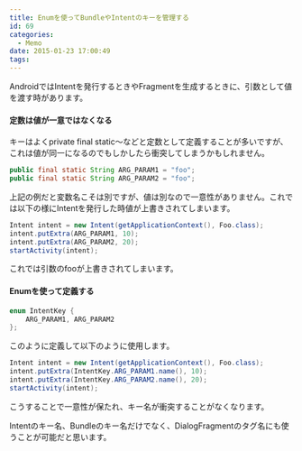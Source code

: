 ```yaml
---
title: Enumを使ってBundleやIntentのキーを管理する
id: 69
categories:
  - Memo
date: 2015-01-23 17:00:49
tags:
---
```

AndroidではIntentを発行するときやFragmentを生成するときに、引数として値を渡す時があります。

<!--more-->

#### 定数は値が一意ではなくなる

キーはよくprivate final static～などと定数として定義することが多いですが、これは値が同一になるのでもしかしたら衝突してしまうかもしれません。

```java
public final static String ARG_PARAM1 = "foo";
public final static String ARG_PARAM2 = "foo";
```

上記の例だと変数名こそは別ですが、値は別なので一意性がありません。これでは以下の様にIntentを発行した時値が上書きされてしまいます。

```java
Intent intent = new Intent(getApplicationContext(), Foo.class);
intent.putExtra(ARG_PARAM1, 10);
intent.putExtra(ARG_PARAM2, 20);
startActivity(intent);
```

これでは引数のfooが上書きされてしまいます。

#### Enumを使って定義する

```java
enum IntentKey {
	ARG_PARAM1, ARG_PARAM2
};
```

このように定義して以下のように使用します。

```java
Intent intent = new Intent(getApplicationContext(), Foo.class);
intent.putExtra(IntentKey.ARG_PARAM1.name(), 10);
intent.putExtra(IntentKey.ARG_PARAM2.name(), 20);
startActivity(intent);
```

こうすることで一意性が保たれ、キー名が衝突することがなくなります。

Intentのキー名、Bundleのキー名だけでなく、DialogFragmentのタグ名にも使うことが可能だと思います。
